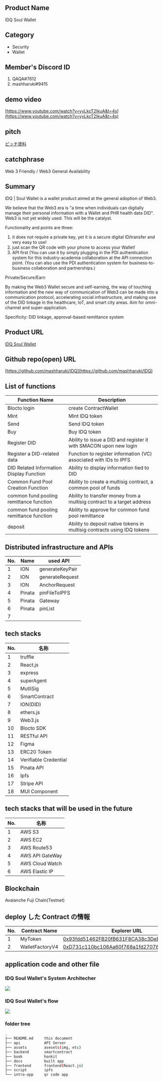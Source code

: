 ## Product Name

IDQ Soul Wallet

## Category

- Security
- Wallet

## Member's Discord ID

1. QAQA#7612
2. mashharuki#9415

## demo video

[https://www.youtube.com/watch?v=yyLkcT2IkuA&t=4s](https://www.youtube.com/watch?v=yyLkcT2IkuA&t=4s)

## pitch

[ピッチ資料](https://github.com/mashharuki/IDQ/blob/main/assets/pitch/pitch.md)

## catchphrase

Web 3 Friendly / Web3 General Availability

## Summary

IDQ | Soul Wallet is a wallet product aimed at the general adoption of Web3.

We believe that the Web3 era is "a time when individuals can digitally manage their personal information with a Wallet and PHR health data DID".  
Web3 is not yet widely used. This will be the catalyst.  

Functionality and points are three:   
1.   it does not require a private key, yet it is a secure digital ID/transfer and very easy to use!
2. just scan the QR code with your phone to access your Wallet!
3. API first (You can use it by simply plugging in the PDI authentication system for this industry-academia collaboration at the API connection point. (You can also use the PDI authentication system for business-to-business collaboration and partnerships.)

Private/Secure/Earn  

By making the Web3 Wallet secure and self-earning, the way of touching information and the new way of communication of Web3 can be made into a communication protocol, accelerating social infrastructure, and making use of the DID linkage in the healthcare, IoT, and smart city areas.
Aim for omni-channel and super-application.  

Specificity: DID linkage, approval-based remittance system

## Product URL

[IDQ Soul Wallet](https://idq.vercel.app/)

## Github repo(open) URL

[https://github.com/mashharuki/IDQ](https://github.com/mashharuki/IDQ)

## List of functions

| Function Name                 |Description  |
| ------------------------ | --------------------------------------------------------------------------------- |
| Blocto login     | create ContractWallet                            |
| Mint   | Mint IDQ token                                                     |
| Send   | Send IDQ token                                                  |
| Buy   | Buy IDQ token                                                    |
| Register DID        | Ability to issue a DID and register it with SMACON upon new login  |
| Register a DID-related data | Function to register information (VC) associated with IDs to IPFS |
| DID Related Information Display Function    | Ability to display information tied to DID|
| Common Fund Pool Creation Function   |Ability to create a multisig contract, a common pool of funds |
| common fund pooling remittance function| Ability to transfer money from a multisig contract to a target address |
| common fund pooling remittance function   | Ability to approve for common fund pool remittance|
| deposit          | Ability to deposit native tokens in multisig contracts using IDQ tokens|

## Distributed infrastructure and APIs

| No. | Name   | used API    |
| --- | ------ | --------------- |
| 1   | ION    | generateKeyPair |
| 2   | ION    | generateRequest |
| 3   | ION    | AnchorRequest   |
| 4   | Pinata | pinFileToIPFS   |
| 5   | Pinata | Gateway         |
| 6   | Pinata | pinList         |
| 7   |        |                 |

## tech stacks

| No. | 名称                  | 
| --- | --------------------- | 
| 1   | truffle               | 
| 2   | React.js              | 
| 3   | express               | 
| 4   | superAgent            | 
| 5   | MutliSig              | 
| 6   | SmartContract         | 
| 7   | ION(DID)              | 
| 8   | ethers.js             | 
| 9   | Web3.js               | 
| 10  | Blocto SDK            | 
| 11  | RESTful API           | 
| 12  | Figma                 | 
| 13  | ERC20 Token           | 
| 14  | Verifiable Credential | 
| 15  | Pinata API            | 
| 16  | Ipfs                  | 
| 17  | Stripe API            | 
| 18  | MUI Component         | 

## tech stacks that will be used in the future

| No. | 名称            |
| --- | --------------- |
| 1   | AWS S3          |
| 2   | AWS EC2         |
| 3   | AWS Route53     |
| 4   | AWS API GateWay |
| 5   | AWS Cloud Watch |
| 6   | AWS Elastic IP  |

## Blockchain

Avalanche Fuji Chain(Testnet)

## deploy した Contract の情報

| No. | Contract Name  | Explorer URL                                                                                                                    |
| --- | --------------- | ---------------------------------------------------------------------------------------------------------------------------------- |
| 1   | MyToken         | [0x93fdd51462FB20fB631F8CA38c3DeB87583311Ea](https://testnet.snowtrace.io/address/0x93fdd51462FB20fB631F8CA38c3DeB87583311Ea#code) |
| 2   | WalletFactoryV4 | [0xD731c110bc106Aa60f768a1fd2707684A650Cc02](https://testnet.snowtrace.io/address/0xD731c110bc106Aa60f768a1fd2707684A650Cc02#code) |

## application code and other file

### IDQ Soul Wallet's System Architecher

<img src="./assets/img/IDQ-システム構成図.drawio.png">

### IDQ Soul Wallet's flow

[![](https://mermaid.ink/img/pako:eNp9VMFu2zAM_RXCpxbpDs3RhwIDsgE5dNiwAbvkokh0IsSWPImKZxT991GS7cVx0pws8fGJ5HvhWyGtwqIsPP4JaCRutDg40ewM8I801QjbzQ_Avy1KQgVVbTt4qJxt4Bt2EDw6cHjQnpwgbQ2QBYWt9ZriJx0RmlCT9voAnahrpMfMLQJZE5o9uuEsybrEd3m2nUH3nG9a4UhL3QpD4J9BePjqrCE06kZ8HeOfv2-BCc8j5yWiSgTplR4k8zhJS1QXUa9jA79TA0sURdQve0KTmcRIlcuHTy8vUJVxLrXtFxG6G-GcRpwWE8y4KkG68jo6lQDSYdIk45NUMYVnV4Jh8Wa6uWgAP3D7_L5flyCZNMk4Q_NkB-R6QrJ9XN9SAmMjdA1CKYfez5DckzyiPIGuEvIo_BHOog4I2oOouWbVD4-hQzVLTj2UrKlRYA2SbpCF8L6zTi26jBUxxR1gNdXtkIIzUIna43Wpm-1mGiNow_0H-X-kkwQJghGdA90YaNFV1jWcqkmLejbE2VtsAu19yP82ilaaz5e7Udq3teivZfMsv78lsZCSh7-wRysOCHP8Kie0wUmWA295YRUrGdywD_2V_qtYf4o12tDDI8yDiX0Yc7ZSLBpsNacaHhpEzi6J8HGfeBIUfEyLtxdDmvf98fq5b_B9LO_a2NxXul9K0g0-NCzEeSqneCoadOx-xUv1LSbsCiZvcFeU_KmwElzPrtiZd4bGJfizN7Io2Vj4VIRWsY-GHVyUyZLj7ReleVdNl5iOr3l7pyX-_g_79OUO?type=png)](https://mermaid.live/edit#pako:eNp9VMFu2zAM_RXCpxbpDs3RhwIDsgE5dNiwAbvkokh0IsSWPImKZxT991GS7cVx0pws8fGJ5HvhWyGtwqIsPP4JaCRutDg40ewM8I801QjbzQ_Avy1KQgVVbTt4qJxt4Bt2EDw6cHjQnpwgbQ2QBYWt9ZriJx0RmlCT9voAnahrpMfMLQJZE5o9uuEsybrEd3m2nUH3nG9a4UhL3QpD4J9BePjqrCE06kZ8HeOfv2-BCc8j5yWiSgTplR4k8zhJS1QXUa9jA79TA0sURdQve0KTmcRIlcuHTy8vUJVxLrXtFxG6G-GcRpwWE8y4KkG68jo6lQDSYdIk45NUMYVnV4Jh8Wa6uWgAP3D7_L5flyCZNMk4Q_NkB-R6QrJ9XN9SAmMjdA1CKYfez5DckzyiPIGuEvIo_BHOog4I2oOouWbVD4-hQzVLTj2UrKlRYA2SbpCF8L6zTi26jBUxxR1gNdXtkIIzUIna43Wpm-1mGiNow_0H-X-kkwQJghGdA90YaNFV1jWcqkmLejbE2VtsAu19yP82ilaaz5e7Udq3teivZfMsv78lsZCSh7-wRysOCHP8Kie0wUmWA295YRUrGdywD_2V_qtYf4o12tDDI8yDiX0Yc7ZSLBpsNacaHhpEzi6J8HGfeBIUfEyLtxdDmvf98fq5b_B9LO_a2NxXul9K0g0-NCzEeSqneCoadOx-xUv1LSbsCiZvcFeU_KmwElzPrtiZd4bGJfizN7Io2Vj4VIRWsY-GHVyUyZLj7ReleVdNl5iOr3l7pyX-_g_79OUO)

### folder tree

```bash
.
├── README.md     this document
├── api           API Server
├── assets        asesets(img, etc)
├── backend       smartcontract
├── book          honkit
├── docs          built app
├── frontend      frontend(React.js)
├── script        ipfs
└── intro-app     qr code app
```
